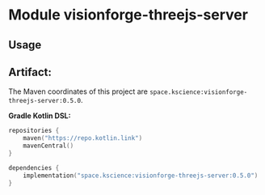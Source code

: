 # Module visionforge-threejs-server



## Usage

## Artifact:

The Maven coordinates of this project are `space.kscience:visionforge-threejs-server:0.5.0`.

**Gradle Kotlin DSL:**
```kotlin
repositories {
    maven("https://repo.kotlin.link")
    mavenCentral()
}

dependencies {
    implementation("space.kscience:visionforge-threejs-server:0.5.0")
}
```
